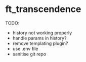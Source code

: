 # ft_transcendence

TODO:
- history not working properly
- handle params in history?
- remove templating plugin?
- use .env file
- sanitise git repo
